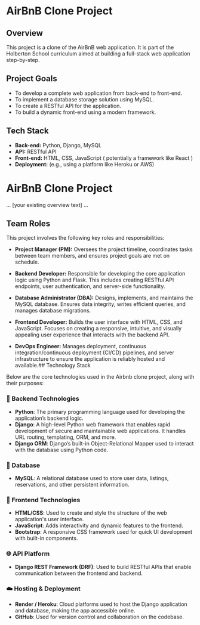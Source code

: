 # AirBnB Clone Project

## Overview
This project is a clone of the AirBnB web application. It is part of the Holberton School curriculum aimed at building a full-stack web application step-by-step.

## Project Goals
- To develop a complete web application from back-end to front-end.
- To implement a database storage solution using MySQL.
- To create a RESTful API for the application.
- To build a dynamic front-end using a modern framework.

## Tech Stack
- **Back-end:** Python, Django, MySQL
- **API:** RESTful API
- **Front-end:** HTML, CSS, JavaScript ( potentially a framework like React )
- **Deployment:** (e.g., using a platform like Heroku or AWS)
# AirBnB Clone Project

... [your existing overview text] ...

## Team Roles

This project involves the following key roles and responsibilities:

- **Project Manager (PM):** Oversees the project timeline, coordinates tasks between team members, and ensures project goals are met on schedule.

- **Backend Developer:** Responsible for developing the core application logic using Python and Flask. This includes creating RESTful API endpoints, user authentication, and server-side functionality.

- **Database Administrator (DBA):** Designs, implements, and maintains the MySQL database. Ensures data integrity, writes efficient queries, and manages database migrations.

- **Frontend Developer:** Builds the user interface with HTML, CSS, and JavaScript. Focuses on creating a responsive, intuitive, and visually appealing user experience that interacts with the backend API.

- **DevOps Engineer:** Manages deployment, continuous integration/continuous deployment (CI/CD) pipelines, and server infrastructure to ensure the application is reliably hosted and available.## Technology Stack

Below are the core technologies used in the Airbnb clone project, along with their purposes:

### 🧠 Backend Technologies
- **Python**: The primary programming language used for developing the application’s backend logic.
- **Django**: A high-level Python web framework that enables rapid development of secure and maintainable web applications. It handles URL routing, templating, ORM, and more.
- **Django ORM**: Django’s built-in Object-Relational Mapper used to interact with the database using Python code.

### 💾 Database
- **MySQL**: A relational database used to store user data, listings, reservations, and other persistent information.

### 🎨 Frontend Technologies
- **HTML/CSS**: Used to create and style the structure of the web application's user interface.
- **JavaScript**: Adds interactivity and dynamic features to the frontend.
- **Bootstrap**: A responsive CSS framework used for quick UI development with built-in components.

### 🌐 API Platform
- **Django REST Framework (DRF)**: Used to build RESTful APIs that enable communication between the frontend and backend.

### ☁️ Hosting & Deployment
- **Render / Heroku**: Cloud platforms used to host the Django application and database, making the app accessible online.
- **GitHub**: Used for version control and collaboration on the codebase.

